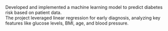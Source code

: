 Developed and implemented a machine learning model to predict diabetes risk based on patient data. </br>The project leveraged linear regression for early diagnosis, analyzing key features like glucose levels, BMI, age, and blood pressure.
